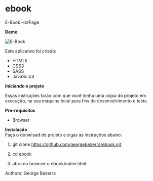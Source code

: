 # ebook
E-Book HotPage

**Demo**

![E-Book](https://github.com/georgebezerra/vuttarpp/blob/master/public/home.png)

Este aplicativo foi criado:  

* HTML5  
* CSS3
* SASS
* JavaScript

**Iniciando o projeto**

Essas instruções farão com que você tenha uma cópia do projeto em execução, na sua máquina local para fins de desenvolvimento e teste.

**Pre-requisitos**

* Browser

**Instalação**  
Faça o donwload do projeto e sigas as instruções abaixo:

1. git clone https://github.com/georgebezerra/ebook.git

2. cd ebook

3. abra no browser o ebook/index.html

Authors: George Bezerra

